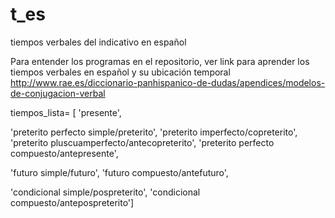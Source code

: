 # t_es
tiempos verbales del indicativo en español

Para entender los programas en el repositorio, ver link para aprender los tiempos verbales en español y su ubicación temporal
http://www.rae.es/diccionario-panhispanico-de-dudas/apendices/modelos-de-conjugacion-verbal

tiempos_lista= [
'presente',

'preterito perfecto simple/preterito',
'preterito imperfecto/copreterito',
'preterito pluscuamperfecto/antecopreterito',
'preterito perfecto compuesto/antepresente',

'futuro simple/futuro',
'futuro compuesto/antefuturo',


'condicional simple/pospreterito',
'condicional compuesto/antepospreterito']
